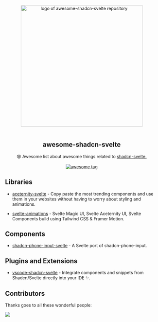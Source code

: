 <p align="center">
  <br>
  <img width="400" src="https://raw.githubusercontent.com/MosheRivkin/awesome-shadcn-svelte/assets/logo.svg" alt="logo of awesome-shadcn-svelte repository">
  <br>
  <br>
</p>

<h2 align='center'>awesome-shadcn-svelte</h2>

<p align='center'>
😎 Awesome list about awesome things related to  <a href='https://ui.shadcn.com/' target="_blank">shadcn-svelte.</a>
<br><br>

<a href='https://github.com/MosheRivkin/awesome-shadcn-svelte/' target="_blank">
<img src='https://cdn.rawgit.com/sindresorhus/awesome/d7305f38d29fed78fa85652e3a63e154dd8e8829/media/badge.svg' alt='awesome tag'>
</a>

## Libraries

- [aceternity-svelte](https://aceternity.sveltekit.io) - Copy paste the most trending components and use them in your websites without having to worry about styling and animations.

- [svelte-animations](https://github.com/SikandarJODD/svelte-animations) - Svelte Magic UI, Svelte Aceternity UI, Svelte Components build using Tailwind CSS & Framer Motion.

## Components

- [shadcn-phone-input-svelte](https://github.com/ieedan/shadcn-phone-input-svelte) - A Svelte port of shadcn-phone-input.

## Plugins and Extensions

- [vscode-shadcn-svelte](https://marketplace.visualstudio.com/items?itemName=Selemondev.vscode-shadcn-svelte) - Integrate components and snippets from Shadcn/Svelte directly into your IDE ✨.

<!-- ## Blocks -->

<!-- ## Templates -->

<!-- ## Lists -->

## Contributors

Thanks goes to all these wonderful people:

<a href="https://github.com/MosheRivkin/awesome-shadcn-svelte/graphs/contributors">
  <img src="https://contrib.rocks/image?repo=MosheRivkin/awesome-shadcn-svelte" />
</a>
